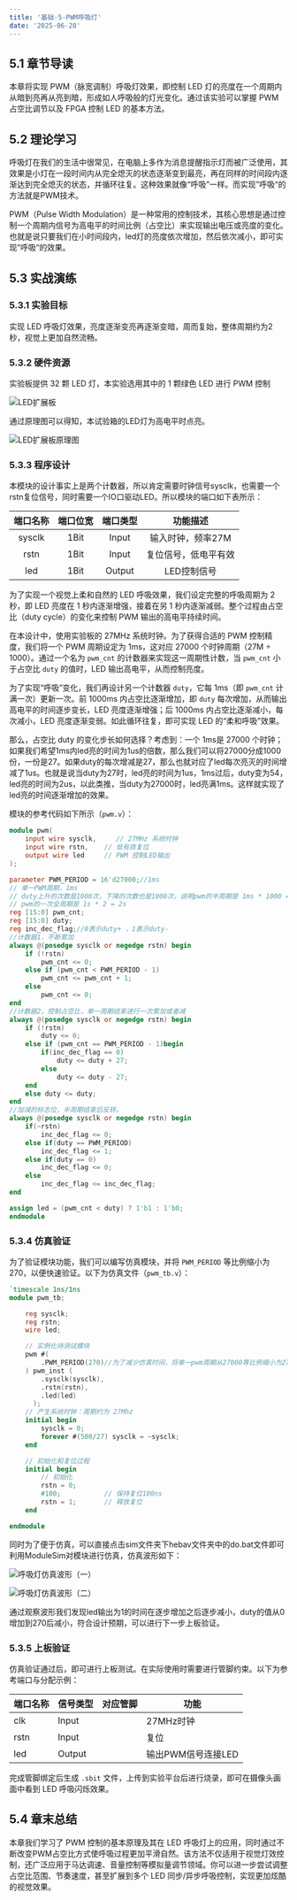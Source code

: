 ```yaml
---
title: '基础-5-PWM呼吸灯'
date: '2025-06-28'
---
```


## 5.1 章节导读

本章将实现 PWM（脉宽调制）呼吸灯效果，即控制 LED 灯的亮度在一个周期内从暗到亮再从亮到暗，形成如人呼吸般的灯光变化。通过该实验可以掌握 PWM 占空比调节以及 FPGA 控制 LED 的基本方法。

## 5.2 理论学习

呼吸灯在我们的生活中很常见，在电脑上多作为消息提醒指示灯而被广泛使用，其效果是小灯在一段时间内从完全熄灭的状态逐渐变到最亮，再在同样的时间段内逐渐达到完全熄灭的状态，并循环往复。这种效果就像“呼吸”一样。而实现”呼吸“的方法就是PWM技术。

PWM（Pulse Width Modulation）是一种常用的控制技术，其核心思想是通过控制一个周期内信号为高电平的时间比例（占空比）来实现输出电压或亮度的变化。也就是说只要我们在小时间段内，led灯的亮度依次增加，然后依次减小，即可实现”呼吸“的效果。



## 5.3 实战演练

### 5.3.1 实验目标

实现 LED 呼吸灯效果，亮度逐渐变亮再逐渐变暗，周而复始，整体周期约为2秒，视觉上更加自然流畅。

### 5.3.2 硬件资源

实验板提供 32 颗 LED 灯，本实验选用其中的 1 颗绿色 LED 进行 PWM 控制

![LED扩展板](images/05_1.png)

通过原理图可以得知，本试验箱的LED灯为高电平时点亮。

![LED扩展板原理图](images/05_2.png)

### 5.3.3 程序设计

本模块的设计事实上是两个计数器，所以肯定需要时钟信号sysclk，也需要一个rstn复位信号，同时需要一个IO口驱动LED。所以模块的端口如下表所示：

| 端口名称 | 端口位宽               | 端口类型           |功能描述|
|:----------:|:----:|:----:|:--------------------:|
| sysclk | 1Bit | Input | 输入时钟，频率27M |
| rstn | 1Bit | Input | 复位信号，低电平有效 |
| led | 1Bit | Output | LED控制信号 |

为了实现一个视觉上柔和自然的 LED 呼吸效果，我们设定完整的呼吸周期为 2 秒，即 LED 亮度在 1 秒内逐渐增强，接着在另 1 秒内逐渐减弱。整个过程由占空比（duty cycle）的变化来控制 PWM 输出的高电平持续时间。

在本设计中，使用实验板的 27MHz 系统时钟。为了获得合适的 PWM 控制精度，我们将一个 PWM 周期设定为 1ms，这对应 27000 个时钟周期（27M ÷ 1000）。通过一个名为 `pwm_cnt` 的计数器来实现这一周期性计数，当 `pwm_cnt` 小于占空比 `duty` 的值时，LED 输出高电平，从而控制亮度。

为了实现“呼吸”变化，我们再设计另一个计数器 `duty`，它每 1ms（即 `pwm_cnt` 计满一次）更新一次。前 1000ms 内占空比逐渐增加，即 `duty` 每次增加，从而输出高电平的时间逐步变长，LED 亮度逐渐增强；后 1000ms 内占空比逐渐减小，每次减小，LED 亮度逐渐变弱。如此循环往复，即可实现 LED 的“柔和呼吸”效果。

那么，占空比 duty 的变化步长如何选择？考虑到：一个 1ms是 27000 个时钟；如果我们希望1ms内led亮的时间为1us的倍数，那么我们可以将27000分成1000份，一份是27。如果duty的每次增减是27，那么也就对应了led每次亮灭的时间增减了1us。也就是说当duty为27时，led亮的时间为1us，1ms过后，duty变为54，led亮的时间为2us，以此类推，当duty为27000时，led亮满1ms。这样就实现了led亮的时间逐渐增加的效果。

模块的参考代码如下所示（`pwm.v`）：

```verilog
module pwm(
    input wire sysclk,     // 27MHz 系统时钟
    input wire rstn,    // 低有效复位
    output wire led     // PWM 控制LED输出
);

parameter PWM_PERIOD = 16'd27000;//1ms
// 单一PWM周期，1ms
// duty上升的次数是1000次，下降的次数也是1000次，说明pwm的半周期是 1ms * 1000 = 1s
// pwm的一次全周期是 1s * 2 = 2s
reg [15:0] pwm_cnt;
reg [15:0] duty;
reg inc_dec_flag;//0表示duty+ ，1表示duty-
//计数器1，不断累加
always @(posedge sysclk or negedge rstn) begin
    if (!rstn)
        pwm_cnt <= 0;
    else if (pwm_cnt < PWM_PERIOD - 1)
        pwm_cnt <= pwm_cnt + 1;
    else
        pwm_cnt <= 0;
end
//计数器2，控制占空比，单一周期结束进行一次累加或者减
always @(posedge sysclk or negedge rstn) begin
    if (!rstn)
        duty <= 0;
    else if (pwm_cnt == PWM_PERIOD - 1)begin
        if(inc_dec_flag == 0)
            duty <= duty + 27;
        else 
            duty <= duty - 27;
    end
    else duty <= duty;
end
//加减的标志位，半周期结束后反转。
always @(posedge sysclk or negedge rstn) begin
    if(~rstn)
        inc_dec_flag <= 0;
    else if(duty == PWM_PERIOD)
        inc_dec_flag <= 1;
    else if(duty == 0)
        inc_dec_flag <= 0;
    else 
        inc_dec_flag <= inc_dec_flag;
end

assign led = (pwm_cnt < duty) ? 1'b1 : 1'b0;
endmodule
```



### 5.3.4 仿真验证

为了验证模块功能，我们可以编写仿真模块，并将 `PWM_PERIOD` 等比例缩小为270，以便快速验证。以下为仿真文件（`pwm_tb.v`）：

```verilog
`timescale 1ns/1ns
module pwm_tb;

    reg sysclk;
    reg rstn;
    wire led;

    // 实例化待测试模块
    pwm #(
        .PWM_PERIOD(270)//为了减少仿真时间，将单一pwm周期从27000等比例缩小为270
    ) pwm_inst (
        .sysclk(sysclk),
        .rstn(rstn),
        .led(led)
      );
    // 产生系统时钟：周期约为 27Mhz
    initial begin
        sysclk = 0;
        forever #(500/27) sysclk = ~sysclk;
    end

    // 初始化和复位过程
    initial begin
        // 初始化
        rstn = 0;
        #100;           // 保持复位100ns
        rstn = 1;       // 释放复位
    end

endmodule
```

同时为了便于仿真，可以直接点击sim文件夹下hebav文件夹中的do.bat文件即可利用ModuleSim对模块进行仿真，仿真波形如下：

![呼吸灯仿真波形（一）](images/05_3.png)

![呼吸灯仿真波形（二）](images/05_4.png)

通过观察波形我们发现led输出为1的时间在逐步增加之后逐步减小，duty的值从0增加到270后减小，符合设计预期，可以进行下一步上板验证。

### 5.3.5 上板验证

仿真验证通过后，即可进行上板测试。在实际使用时需要进行管脚约束。以下为参考端口与分配示例：

| 端口名称 | 信号类型 | 对应管脚 | 功能               |
| -------- | -------- | -------- | ------------------ |
| clk      | Input    |          | 27MHz时钟          |
| rstn     | Input    |          | 复位               |
| led      | Output   |          | 输出PWM信号连接LED |

完成管脚绑定后生成 `.sbit` 文件，上传到实验平台后进行烧录，即可在摄像头画面中看到 LED 呼吸闪烁效果。

## 5.4 章末总结

本章我们学习了 PWM 控制的基本原理及其在 LED 呼吸灯上的应用，同时通过不断改变PWM占空比方式使呼吸过程更加平滑自然。该方法不仅适用于视觉灯效控制，还广泛应用于马达调速、音量控制等模拟量调节领域。你可以进一步尝试调整占空比范围、节奏速度，甚至扩展到多个 LED 同步/异步呼吸控制，实现更加炫酷的视觉效果。